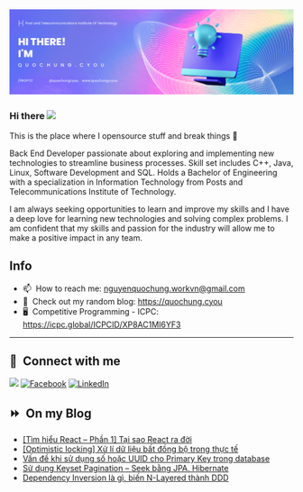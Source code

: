 <img src="header.png"></img>
---
### Hi there <a href="https://www.quochung.cyou/"><img src="https://media.giphy.com/media/hvRJCLFzcasrR4ia7z/giphy.gif" width="5%"></a>
This is the place where I opensource stuff and break things :rofl: 

Back End Developer passionate about exploring and implementing new technologies to streamline business processes. Skill set includes C++, Java, Linux, Software Development and SQL. Holds a Bachelor of Engineering with a specialization in Information Technology from Posts and Telecommunications Institute of Technology.

I am always seeking opportunities to learn and improve my skills and I have a deep love for learning new technologies and solving complex problems. I am confident that my skills and passion for the industry will allow me to make a positive impact in any team.


## Info
- 📫 &nbsp;How to reach me: nguyenquochung.workvn@gmail.com
- 🔗 &nbsp;Check out my random blog: https://quochung.cyou
- 🖥️ &nbsp;Competitive Programming - ICPC: https://icpc.global/ICPCID/XP8AC1MI6YF3
---

## 🔗 &nbsp;**Connect with me**


<a href="mailto:nguyenquochung.workvn@gmail.com"><img src="https://img.shields.io/badge/e‑mail-D14836.svg?style=for-the-badge&logo=GMail&logoColor=white"/></a>
[![Facebook](https://img.shields.io/badge/Facebook-1877F2?style=for-the-badge&logo=facebook&logoColor=white)](https://facebook.com/quochung.cyou) 
[![LinkedIn](https://img.shields.io/badge/LinkedIn-0077B5?style=for-the-badge&logo=linkedin&logoColor=white)](https://linkedin.com/in/quochungcyou) 


## ⏩ &nbsp;On my Blog
<!-- BLOG-POST-LIST:START -->
- [[Tìm hiểu React – Phần 1] Tại sao React ra đời](https://quochung.cyou/tim-hieu-react-phan-1-tai-sao-react-ra-doi/)
- [[Optimistic locking] Xử lí dữ liệu bất đồng bộ trong thực tế](https://quochung.cyou/optimistic-locking-xu-li-du-lieu-bat-dong-bo-trong-thuc-te/)
- [Vấn đề khi sử dụng số hoặc UUID cho Primary Key trong database](https://quochung.cyou/van-de-khi-su-dung-so-hoac-uuid-cho-primary-key-trong-database/)
- [Sử dụng Keyset Pagination – Seek bằng JPA, Hibernate](https://quochung.cyou/su-dung-keyset-pagination-seek-bang-jpa-hibernate/)
- [Dependency Inversion là gì, biến N-Layered thành DDD](https://quochung.cyou/dependency-inversion-la-gi-bien-n-layered-thanh-ddd/)
<!-- BLOG-POST-LIST:END -->


